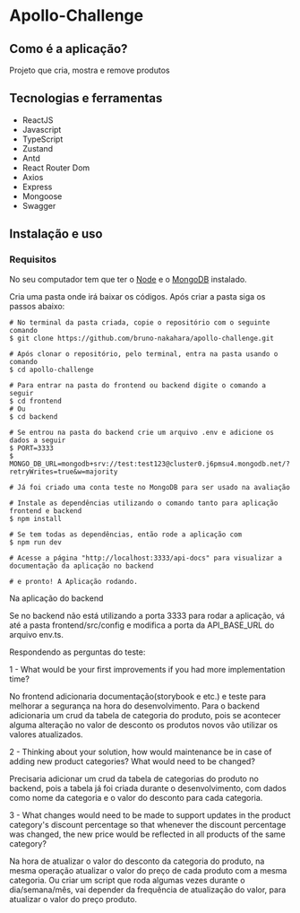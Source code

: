 <h1>Apollo-Challenge</h1>

<h2>Como é a aplicação?</h2>

<p>Projeto que cria, mostra e remove produtos</p>

<h2>Tecnologias e ferramentas</h2>

<ul>
  <li>ReactJS</li>
  <li>Javascript</li>
  <li>TypeScript</li>
  <li>Zustand</li>
  <li>Antd</li>
  <li>React Router Dom</li>
  <li>Axios</li>
  <li>Express</li>
  <li>Mongoose</li>
  <li>Swagger</li>
</ul>

<h2>Instalação e uso</h2>

<h3>Requisitos</h3>
<p>No seu computador tem que ter o <a href="https://nodejs.org/en/download">Node</a> e o <a href="https://www.mongodb.com/try/download/community">MongoDB</a> instalado.</p>

<p>Cria uma pasta onde irá baixar os códigos. Após criar a pasta siga os passos abaixo:</p>

```
# No terminal da pasta criada, copie o repositório com o seguinte comando
$ git clone https://github.com/bruno-nakahara/apollo-challenge.git

# Após clonar o repositório, pelo terminal, entra na pasta usando o comando
$ cd apollo-challenge

# Para entrar na pasta do frontend ou backend digite o comando a seguir
$ cd frontend
# Ou
$ cd backend

# Se entrou na pasta do backend crie um arquivo .env e adicione os dados a seguir
$ PORT=3333
$ MONGO_DB_URL=mongodb+srv://test:test123@cluster0.j6pmsu4.mongodb.net/?retryWrites=true&w=majority

# Já foi criado uma conta teste no MongoDB para ser usado na avaliação

# Instale as dependências utilizando o comando tanto para aplicação frontend e backend
$ npm install

# Se tem todas as dependências, então rode a aplicação com
$ npm run dev

# Acesse a página "http://localhost:3333/api-docs" para visualizar a documentação da aplicação no backend

# e pronto! A Aplicação rodando.

```

<p>Na aplicação do backend </p>

<p>Se no backend não está utilizando a porta 3333 para rodar a aplicação, vá até a pasta frontend/src/config e modifica a porta da API_BASE_URL do arquivo env.ts.</p>

<p>Respondendo as perguntas do teste:</p>

<p>1 - What would be your first improvements if you had more implementation time?</p>

<p>No frontend adicionaria documentação(storybook e etc.) e teste para melhorar a segurança na hora do desenvolvimento. Para o backend adicionaria um crud da tabela de categoria do produto, pois se acontecer alguma alteração no valor de desconto os produtos novos vão utilizar os valores atualizados.</p>

<p>2 - Thinking about your solution, how would maintenance be in case of adding new product categories? What would need to be changed?</p>

<p>Precisaria adicionar um crud da tabela de categorias do produto no backend, pois a tabela já foi criada durante o desenvolvimento, com dados como nome da categoria e o valor do desconto para cada categoria.</p>

<p>3 - What changes would need to be made to support updates in the product category's discount percentage so that whenever the discount percentage was changed, the new price would be reflected in all products of the same category?</p>

<p>Na hora de atualizar o valor do desconto da categoria do produto, na mesma operação atualizar o valor do preço de cada produto com a mesma categoria. Ou criar um script que roda algumas vezes durante o dia/semana/mês, vai depender da frequência de atualização do valor, para atualizar o valor do preço produto.</p>
